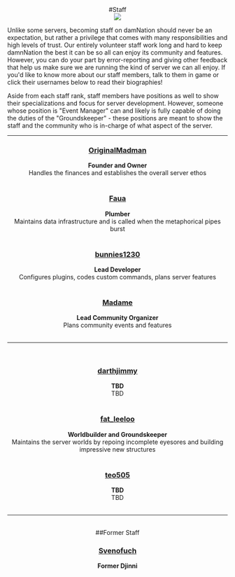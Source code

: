 ---
---

<div style="text-align: center;" markdown="1">
#Staff
</div>

<center><img src="{{site.baseurl}}/media/staff_hall.jpg"></center>

Unlike some servers, becoming staff on damNation should never be an expectation, but rather a privilege that comes with many responsibilities and high levels of trust. Our entirely volunteer staff work long and hard to keep damnNation the best it can be so all can enjoy its community and features. However, you can do your part by error-reporting and giving other feedback that help us make sure we are running the kind of server we can all enjoy. If you'd like to know more about our staff members, talk to them in game or click their usernames below to read their biographies!

Aside from each staff rank, staff members have positions as well to show their specializations and focus for server development. However, someone whose position is "Event Manager" can and likely is fully capable of doing the duties of the "Groundskeeper" - these positions are meant to show the staff and the community who is in-charge of what aspect of the server. 

<hr>

<center><h3><a href="{{site.baseurl}}/bio/originalmadman">OriginalMadman</a></h3>
<b>Founder and Owner</b>
<center>Handles the finances and establishes the overall server ethos</center>
<br/>
<center><h3><a href="{{site.baseurl}}/bio/faua">Faua</a></h3>
<b>Plumber</b>
<center>Maintains data infrastructure and is called when the metaphorical pipes burst</center>
<br/>
<center><h3><a href="{{site.baseurl}}/bio/bunnies1230">bunnies1230</a></h3>
<b>Lead Developer</b>
<center>Configures plugins, codes custom commands, plans server features</center>
<br/>
<center><h3><a href="{{site.baseurl}}/bio/madame">Madame</a></h3>
<b>Lead Community Organizer</b>
<center>Plans community events and features</center>
<br/>
<hr>
<br/>
<center><h3><a href="{{site.baseurl}}/bio/darthjimmy">darthjimmy</a></h3>
<b>TBD</b>
<center>TBD</center>
<br/>
<center><h3><a href="{{site.baseurl}}/bio/fat_leeloo">fat_leeloo</a></h3>
<b>Worldbuilder and Groundskeeper</b>
<center>Maintains the server worlds by repoing incomplete eyesores and building impressive new structures</center>
<br/>
<center><h3><a href="{{site.baseurl}}/bio/teo505">teo505</a></h3>
<b>TBD</b>
<center>TBD</center>
<br/>
<hr>
<br/>
<div style="text-align: center;" markdown="1">
##Former Staff
</div>

<center><h3><a href="{{site.baseurl}}/bio/svenofuch">Svenofuch</a></h3>
<b>Former Djinni</b>
